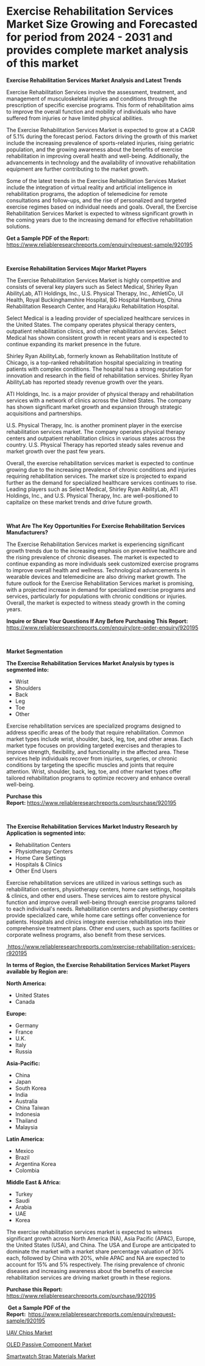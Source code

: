 <p><h1>Exercise Rehabilitation Services Market Size Growing and Forecasted for period from 2024 - 2031 and provides complete market analysis of this market</h1></p><p><strong>Exercise Rehabilitation Services Market Analysis and Latest Trends</strong></p>
<p><p>Exercise Rehabilitation Services involve the assessment, treatment, and management of musculoskeletal injuries and conditions through the prescription of specific exercise programs. This form of rehabilitation aims to improve the overall function and mobility of individuals who have suffered from injuries or have limited physical abilities.</p><p>The Exercise Rehabilitation Services Market is expected to grow at a CAGR of 5.1% during the forecast period. Factors driving the growth of this market include the increasing prevalence of sports-related injuries, rising geriatric population, and the growing awareness about the benefits of exercise rehabilitation in improving overall health and well-being. Additionally, the advancements in technology and the availability of innovative rehabilitation equipment are further contributing to the market growth.</p><p>Some of the latest trends in the Exercise Rehabilitation Services Market include the integration of virtual reality and artificial intelligence in rehabilitation programs, the adoption of telemedicine for remote consultations and follow-ups, and the rise of personalized and targeted exercise regimes based on individual needs and goals. Overall, the Exercise Rehabilitation Services Market is expected to witness significant growth in the coming years due to the increasing demand for effective rehabilitation solutions.</p></p>
<p><strong>Get a Sample PDF of the Report:&nbsp;</strong> <a href="https://www.reliableresearchreports.com/enquiry/request-sample/920195">https://www.reliableresearchreports.com/enquiry/request-sample/920195</a></p>
<p>&nbsp;</p>
<p><strong>Exercise Rehabilitation Services Major Market Players</strong></p>
<p><p>The Exercise Rehabilitation Services Market is highly competitive and consists of several key players such as Select Medical, Shirley Ryan AbilityLab, ATI Holdings, Inc., U.S. Physical Therapy, Inc., AthletiCo, UI Health, Royal Buckinghamshire Hospital, BG Hospital Hamburg, China Rehabilitation Research Center, and Harajuku Rehabilitation Hospital.</p><p>Select Medical is a leading provider of specialized healthcare services in the United States. The company operates physical therapy centers, outpatient rehabilitation clinics, and other rehabilitation services. Select Medical has shown consistent growth in recent years and is expected to continue expanding its market presence in the future.</p><p>Shirley Ryan AbilityLab, formerly known as Rehabilitation Institute of Chicago, is a top-ranked rehabilitation hospital specializing in treating patients with complex conditions. The hospital has a strong reputation for innovation and research in the field of rehabilitation services. Shirley Ryan AbilityLab has reported steady revenue growth over the years.</p><p>ATI Holdings, Inc. is a major provider of physical therapy and rehabilitation services with a network of clinics across the United States. The company has shown significant market growth and expansion through strategic acquisitions and partnerships.</p><p>U.S. Physical Therapy, Inc. is another prominent player in the exercise rehabilitation services market. The company operates physical therapy centers and outpatient rehabilitation clinics in various states across the country. U.S. Physical Therapy has reported steady sales revenue and market growth over the past few years.</p><p>Overall, the exercise rehabilitation services market is expected to continue growing due to the increasing prevalence of chronic conditions and injuries requiring rehabilitation services. The market size is projected to expand further as the demand for specialized healthcare services continues to rise. Leading players such as Select Medical, Shirley Ryan AbilityLab, ATI Holdings, Inc., and U.S. Physical Therapy, Inc. are well-positioned to capitalize on these market trends and drive future growth.</p></p>
<p>&nbsp;</p>
<p><strong>What Are The Key Opportunities For Exercise Rehabilitation Services Manufacturers?</strong></p>
<p><p>The Exercise Rehabilitation Services market is experiencing significant growth trends due to the increasing emphasis on preventive healthcare and the rising prevalence of chronic diseases. The market is expected to continue expanding as more individuals seek customized exercise programs to improve overall health and wellness. Technological advancements in wearable devices and telemedicine are also driving market growth. The future outlook for the Exercise Rehabilitation Services market is promising, with a projected increase in demand for specialized exercise programs and services, particularly for populations with chronic conditions or injuries. Overall, the market is expected to witness steady growth in the coming years.</p></p>
<p><strong>Inquire or Share Your Questions If Any Before Purchasing This Report:</strong> <a href="https://www.reliableresearchreports.com/enquiry/pre-order-enquiry/920195">https://www.reliableresearchreports.com/enquiry/pre-order-enquiry/920195</a></p>
<p>&nbsp;</p>
<p><strong>Market Segmentation</strong></p>
<p><strong>The Exercise Rehabilitation Services Market Analysis by types is segmented into:</strong></p>
<p><ul><li>Wrist</li><li>Shoulders</li><li>Back</li><li>Leg</li><li>Toe</li><li>Other</li></ul></p>
<p><p>Exercise rehabilitation services are specialized programs designed to address specific areas of the body that require rehabilitation. Common market types include wrist, shoulder, back, leg, toe, and other areas. Each market type focuses on providing targeted exercises and therapies to improve strength, flexibility, and functionality in the affected area. These services help individuals recover from injuries, surgeries, or chronic conditions by targeting the specific muscles and joints that require attention. Wrist, shoulder, back, leg, toe, and other market types offer tailored rehabilitation programs to optimize recovery and enhance overall well-being.</p></p>
<p><strong>Purchase this Report:&nbsp;</strong><a href="https://www.reliableresearchreports.com/purchase/920195">https://www.reliableresearchreports.com/purchase/920195</a></p>
<p>&nbsp;</p>
<p><strong>The Exercise Rehabilitation Services Market Industry Research by Application is segmented into:</strong></p>
<p><ul><li>Rehabilitation Centers</li><li>Physiotherapy Centers</li><li>Home Care Settings</li><li>Hospitals & Clinics</li><li>Other End Users</li></ul></p>
<p><p>Exercise rehabilitation services are utilized in various settings such as rehabilitation centers, physiotherapy centers, home care settings, hospitals & clinics, and other end users. These services aim to restore physical function and improve overall well-being through exercise programs tailored to each individual's needs. Rehabilitation centers and physiotherapy centers provide specialized care, while home care settings offer convenience for patients. Hospitals and clinics integrate exercise rehabilitation into their comprehensive treatment plans. Other end users, such as sports facilities or corporate wellness programs, also benefit from these services.</p></p>
<p><a href="https://www.reliableresearchreports.com/exercise-rehabilitation-services-r920195">&nbsp;https://www.reliableresearchreports.com/exercise-rehabilitation-services-r920195</a></p>
<p><strong>In terms of Region, the Exercise Rehabilitation Services Market Players available by Region are:</strong></p>
<p>
    <p> <strong> North America: </strong>
        <ul>
            <li>United States</li>
            <li>Canada</li>
        </ul>
        </p> 
    <p> <strong> Europe: </strong>
        <ul>
            <li>Germany</li>
            <li>France</li>
            <li>U.K.</li>
            <li>Italy</li>
            <li>Russia</li>
        </ul>
        </p> 
    <p> <strong> Asia-Pacific: </strong>
        <ul>
            <li>China</li>
            <li>Japan</li>
            <li>South Korea</li>
            <li>India</li>
            <li>Australia</li>
            <li>China Taiwan</li>
            <li>Indonesia</li>
            <li>Thailand</li>
            <li>Malaysia</li>
        </ul>
        </p> 
    <p> <strong> Latin America: </strong>
        <ul>
            <li>Mexico</li>
            <li>Brazil</li>
            <li>Argentina Korea</li>
            <li>Colombia</li>
        </ul>
        </p> 
    <p> <strong> Middle East & Africa: </strong>
        <ul>
            <li>Turkey</li>
            <li>Saudi</li>
            <li>Arabia</li>
            <li>UAE</li>
            <li>Korea</li>
        </ul>
    </p>
    </p>
<p><p>The exercise rehabilitation services market is expected to witness significant growth across North America (NA), Asia Pacific (APAC), Europe, the United States (USA), and China. The USA and Europe are anticipated to dominate the market with a market share percentage valuation of 30% each, followed by China with 20%, while APAC and NA are expected to account for 15% and 5% respectively. The rising prevalence of chronic diseases and increasing awareness about the benefits of exercise rehabilitation services are driving market growth in these regions.</p></p>
<p><strong>Purchase this Report: </strong><a href="https://www.reliableresearchreports.com/purchase/920195">https://www.reliableresearchreports.com/purchase/920195</a></p>
<p>&nbsp;<strong>Get a Sample PDF of the Report:&nbsp;&nbsp;</strong><a href="https://www.reliableresearchreports.com/enquiry/request-sample/920195">https://www.reliableresearchreports.com/enquiry/request-sample/920195</a></p>
<p><strong></strong></p>
<p><p><a href="https://www.linkedin.com/pulse/uav-chips-market-insight-trends-growth-forecasted-from-2024-aw8ce?trackingId=x46gn6t4eYbBS61X%2Biqlow%3D%3D">UAV Chips Market</a></p><p><a href="https://www.linkedin.com/pulse/oled-passive-component-market-size-reveals-best-marketing-channels-f1npe">OLED Passive Component Market</a></p><p><a href="https://www.linkedin.com/pulse/smartwatch-strap-materials-market-furnish-information-zgrke?trackingId=FYJeoio%2F3HAufcw%2F5vTYiw%3D%3D">Smartwatch Strap Materials Market</a></p></p>